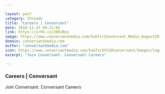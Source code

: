 ```yaml
---

layout: post
category: threads
title: "Careers | Conversant"
date: 2018-11-27 04:11:02
link: https://vrhk.co/2DKnRzo
image: https://www.conversantmedia.com/hubfs/Conversant_Media_August2017%20Theme/Images/band_large_10.jpg?t=1543260328457#keepProtocol
domain: conversantmedia.com
author: "conversantmedia.com"
icon: https://www.conversantmedia.com/hubfs/US%20Conversant/Images/logos/favicon_64_8bit.png?t=1543260328457
excerpt: "Join Conversant. Conversant Careers"

---
```


### Careers | Conversant

Join Conversant. Conversant Careers
